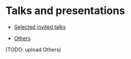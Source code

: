 # Talks and presentations 

- <a href="https://aliatiia.github.io/talks/" target="_blank">Selected invited talks</a>

- [Others](/Others)


(TODO: upload Others)
